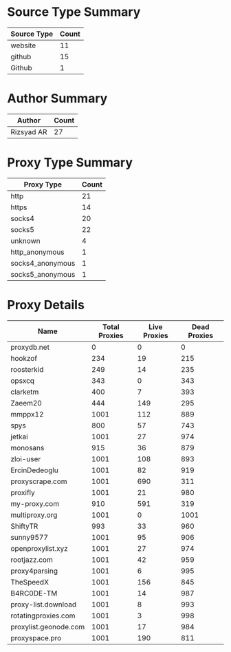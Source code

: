 # Source Type Summary

| Source Type | Count |
|-------------|-------|
| website | 11 |
| github | 15 |
| Github | 1 |


# Author Summary

| Author | Count |
|--------|-------|
| Rizsyad AR | 27 |


# Proxy Type Summary

| Proxy Type | Count |
|------------|-------|
| http | 21 |
| https | 14 |
| socks4 | 20 |
| socks5 | 22 |
| unknown | 4 |
| http_anonymous | 1 |
| socks4_anonymous | 1 |
| socks5_anonymous | 1 |


# Proxy Details

| Name | Total Proxies | Live Proxies | Dead Proxies |
|------|---------------|--------------|---------------|
| proxydb.net | 0 | 0 | 0 |
| hookzof | 234 | 19 | 215 |
| roosterkid | 249 | 14 | 235 |
| opsxcq | 343 | 0 | 343 |
| clarketm | 400 | 7 | 393 |
| Zaeem20 | 444 | 149 | 295 |
| mmppx12 | 1001 | 112 | 889 |
| spys | 800 | 57 | 743 |
| jetkai | 1001 | 27 | 974 |
| monosans | 915 | 36 | 879 |
| zloi-user | 1001 | 108 | 893 |
| ErcinDedeoglu | 1001 | 82 | 919 |
| proxyscrape.com | 1001 | 690 | 311 |
| proxifly | 1001 | 21 | 980 |
| my-proxy.com | 910 | 591 | 319 |
| multiproxy.org | 1001 | 0 | 1001 |
| ShiftyTR | 993 | 33 | 960 |
| sunny9577 | 1001 | 95 | 906 |
| openproxylist.xyz | 1001 | 27 | 974 |
| rootjazz.com | 1001 | 42 | 959 |
| proxy4parsing | 1001 | 6 | 995 |
| TheSpeedX | 1001 | 156 | 845 |
| B4RC0DE-TM | 1001 | 14 | 987 |
| proxy-list.download | 1001 | 8 | 993 |
| rotatingproxies.com | 1001 | 3 | 998 |
| proxylist.geonode.com | 1001 | 17 | 984 |
| proxyspace.pro | 1001 | 190 | 811 |

